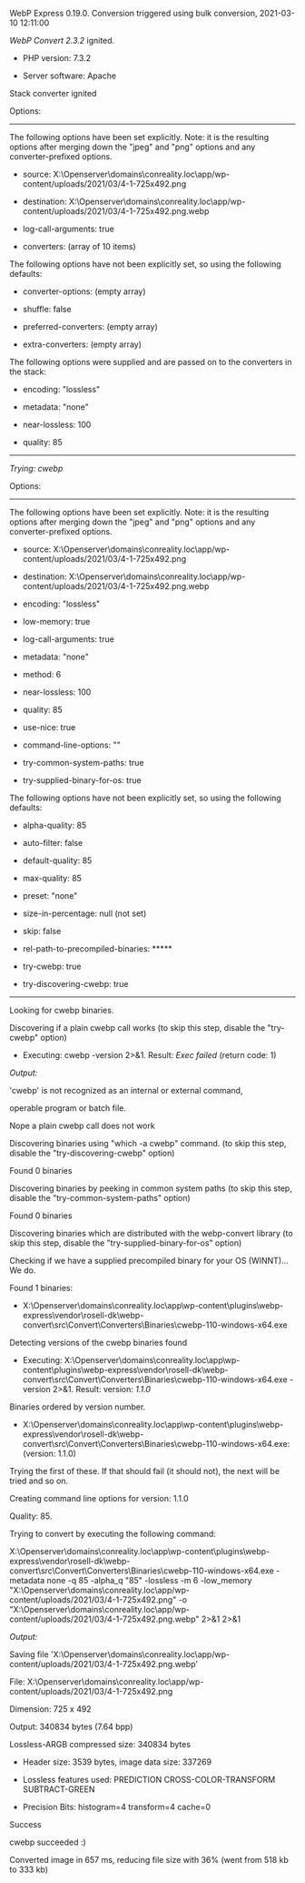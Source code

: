 WebP Express 0.19.0. Conversion triggered using bulk conversion, 2021-03-10 12:11:00

*WebP Convert 2.3.2*  ignited.
- PHP version: 7.3.2
- Server software: Apache

Stack converter ignited

Options:
------------
The following options have been set explicitly. Note: it is the resulting options after merging down the "jpeg" and "png" options and any converter-prefixed options.
- source: X:\Openserver\domains\conreality.loc\app/wp-content/uploads/2021/03/4-1-725x492.png
- destination: X:\Openserver\domains\conreality.loc\app/wp-content/uploads/2021/03/4-1-725x492.png.webp
- log-call-arguments: true
- converters: (array of 10 items)

The following options have not been explicitly set, so using the following defaults:
- converter-options: (empty array)
- shuffle: false
- preferred-converters: (empty array)
- extra-converters: (empty array)

The following options were supplied and are passed on to the converters in the stack:
- encoding: "lossless"
- metadata: "none"
- near-lossless: 100
- quality: 85
------------


*Trying: cwebp* 

Options:
------------
The following options have been set explicitly. Note: it is the resulting options after merging down the "jpeg" and "png" options and any converter-prefixed options.
- source: X:\Openserver\domains\conreality.loc\app/wp-content/uploads/2021/03/4-1-725x492.png
- destination: X:\Openserver\domains\conreality.loc\app/wp-content/uploads/2021/03/4-1-725x492.png.webp
- encoding: "lossless"
- low-memory: true
- log-call-arguments: true
- metadata: "none"
- method: 6
- near-lossless: 100
- quality: 85
- use-nice: true
- command-line-options: ""
- try-common-system-paths: true
- try-supplied-binary-for-os: true

The following options have not been explicitly set, so using the following defaults:
- alpha-quality: 85
- auto-filter: false
- default-quality: 85
- max-quality: 85
- preset: "none"
- size-in-percentage: null (not set)
- skip: false
- rel-path-to-precompiled-binaries: *****
- try-cwebp: true
- try-discovering-cwebp: true
------------

Looking for cwebp binaries.
Discovering if a plain cwebp call works (to skip this step, disable the "try-cwebp" option)
- Executing: cwebp -version 2>&1. Result: *Exec failed* (return code: 1)

*Output:* 
'cwebp' is not recognized as an internal or external command,
operable program or batch file.

Nope a plain cwebp call does not work
Discovering binaries using "which -a cwebp" command. (to skip this step, disable the "try-discovering-cwebp" option)
Found 0 binaries
Discovering binaries by peeking in common system paths (to skip this step, disable the "try-common-system-paths" option)
Found 0 binaries
Discovering binaries which are distributed with the webp-convert library (to skip this step, disable the "try-supplied-binary-for-os" option)
Checking if we have a supplied precompiled binary for your OS (WINNT)... We do.
Found 1 binaries: 
- X:\Openserver\domains\conreality.loc\app\wp-content\plugins\webp-express\vendor\rosell-dk\webp-convert\src\Convert\Converters\Binaries\cwebp-110-windows-x64.exe
Detecting versions of the cwebp binaries found
- Executing: X:\Openserver\domains\conreality.loc\app\wp-content\plugins\webp-express\vendor\rosell-dk\webp-convert\src\Convert\Converters\Binaries\cwebp-110-windows-x64.exe -version 2>&1. Result: version: *1.1.0*
Binaries ordered by version number.
- X:\Openserver\domains\conreality.loc\app\wp-content\plugins\webp-express\vendor\rosell-dk\webp-convert\src\Convert\Converters\Binaries\cwebp-110-windows-x64.exe: (version: 1.1.0)
Trying the first of these. If that should fail (it should not), the next will be tried and so on.
Creating command line options for version: 1.1.0
Quality: 85. 
Trying to convert by executing the following command:
X:\Openserver\domains\conreality.loc\app\wp-content\plugins\webp-express\vendor\rosell-dk\webp-convert\src\Convert\Converters\Binaries\cwebp-110-windows-x64.exe -metadata none -q 85 -alpha_q "85" -lossless -m 6 -low_memory "X:\Openserver\domains\conreality.loc\app/wp-content/uploads/2021/03/4-1-725x492.png" -o "X:\Openserver\domains\conreality.loc\app/wp-content/uploads/2021/03/4-1-725x492.png.webp" 2>&1 2>&1

*Output:* 
Saving file 'X:\Openserver\domains\conreality.loc\app/wp-content/uploads/2021/03/4-1-725x492.png.webp'
File:      X:\Openserver\domains\conreality.loc\app/wp-content/uploads/2021/03/4-1-725x492.png
Dimension: 725 x 492
Output:    340834 bytes (7.64 bpp)
Lossless-ARGB compressed size: 340834 bytes
  * Header size: 3539 bytes, image data size: 337269
  * Lossless features used: PREDICTION CROSS-COLOR-TRANSFORM SUBTRACT-GREEN
  * Precision Bits: histogram=4 transform=4 cache=0

Success
cwebp succeeded :)

Converted image in 657 ms, reducing file size with 36% (went from 518 kb to 333 kb)
